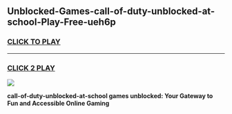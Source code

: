 
## Unblocked-Games-call-of-duty-unblocked-at-school-Play-Free-ueh6p
<h3>
<a href="https://premium76.site?title=call-of-duty-unblocked-at-school&ref=18A1">CLICK TO PLAY</a></h3>
<hr>

<h3>
<a href="https://premium76.site?title=call-of-duty-unblocked-at-school&ref=18A1">CLICK 2 PLAY</a>
  
</h3>

<a href="https://premium76.site?title=call-of-duty-unblocked-at-school&ref=18A1"><img src="https://clearcache.store/games.png"></a>


**call-of-duty-unblocked-at-school games unblocked: Your Gateway to Fun and Accessible Online Gaming**
